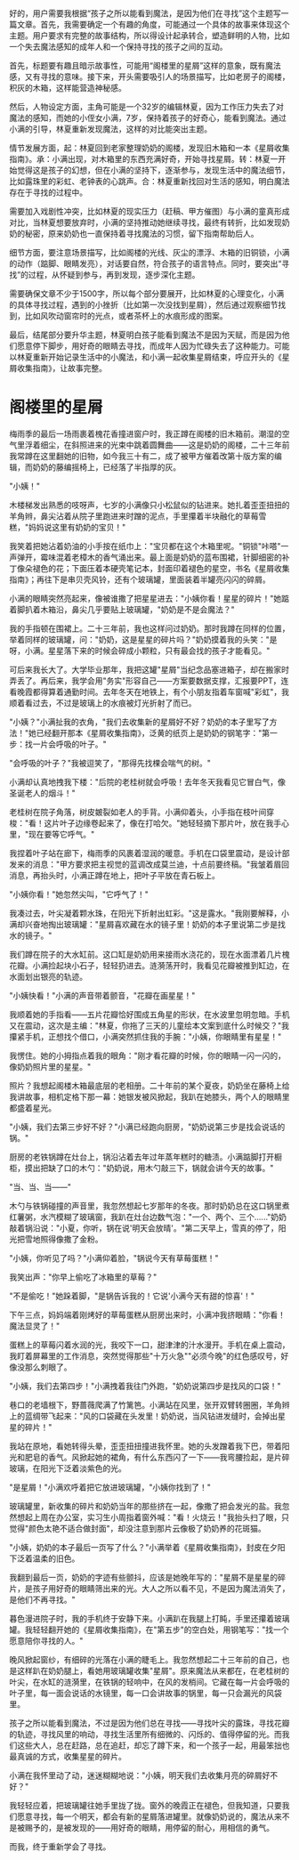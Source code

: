 <ReasoningChainRenderer>
好的，用户需要我根据“孩子之所以能看到魔法，是因为他们在寻找”这个主题写一篇文章。首先，我需要确定一个有趣的角度，可能通过一个具体的故事来体现这个主题。用户要求有完整的故事结构，所以得设计起承转合，塑造鲜明的人物，比如一个失去魔法感知的成年人和一个保持寻找的孩子之间的互动。

首先，标题要有趣且暗示故事性，可能用“阁楼里的星屑”这样的意象，既有魔法感，又有寻找的意味。接下来，开头需要吸引人的场景描写，比如老房子的阁楼，积灰的木箱，这样能营造神秘感。

然后，人物设定方面，主角可能是一个32岁的编辑林夏，因为工作压力失去了对魔法的感知，而她的小侄女小满，7岁，保持着孩子的好奇心，能看到魔法。通过小满的引导，林夏重新发现魔法，这样的对比能突出主题。

情节发展方面，起：林夏回到老家整理奶奶的阁楼，发现旧木箱和一本《星屑收集指南》。承：小满出现，对木箱里的东西充满好奇，开始寻找星屑。转：林夏一开始觉得这是孩子的幻想，但在小满的坚持下，逐渐参与，发现生活中的魔法细节，比如露珠里的彩虹、老钟表的心跳声。合：林夏重新找回对生活的感知，明白魔法存在于寻找的过程中。

需要加入戏剧性冲突，比如林夏的现实压力（赶稿、甲方催图）与小满的童真形成对比，当林夏想要放弃时，小满的坚持推动她继续寻找，最终有转折，比如发现奶奶的秘密，原来奶奶也一直保持着寻找魔法的习惯，留下指南帮助后人。

细节方面，要注意场景描写，比如阁楼的光线、灰尘的漂浮、木箱的旧铜锁，小满的动作（踮脚、眼睛发亮），对话要自然，符合孩子的语言特点。同时，要突出“寻找”的过程，从怀疑到参与，再到发现，逐步深化主题。

需要确保文章不少于1500字，所以每个部分要展开，比如林夏的心理变化，小满的具体寻找过程，遇到的小挫折（比如第一次没找到星屑），然后通过观察细节找到，比如风吹动窗帘时的光点，或者茶杯上的水痕形成的图案。

最后，结尾部分要升华主题，林夏明白孩子能看到魔法不是因为天赋，而是因为他们愿意停下脚步，用好奇的眼睛去寻找，而成年人因为忙碌失去了这种能力。可能以林夏重新开始记录生活中的小魔法，和小满一起收集星屑结束，呼应开头的《星屑收集指南》，让故事完整。

</ReasoningChainRenderer>



# 阁楼里的星屑

梅雨季的最后一场雨裹着槐花香撞进窗户时，我正蹲在阁楼的旧木箱前。潮湿的空气里浮着细尘，在斜照进来的光束中跳着圆舞曲——这是奶奶的阁楼，二十三年前我常蹲在这里翻她的旧物，如今我三十有二，成了被甲方催着改第十版方案的编辑，而奶奶的藤编摇椅上，已经落了半指厚的灰。

"小姨！"

木楼梯发出熟悉的吱呀声，七岁的小满像只小松鼠似的钻进来。她扎着歪歪扭扭的羊角辫，鼻尖沾着从院子里跑进来时蹭的泥点，手里攥着半块融化的草莓雪糕，"妈妈说这里有奶奶的宝贝！"

我笑着把她沾着奶油的小手按在纸巾上："宝贝都在这个木箱里呢。"铜锁"咔嗒"一声弹开，霉味混着老樟木的香气涌出来。最上面是奶奶的蓝布围裙，针脚细密的补丁像朵褪色的花；下面压着本硬壳笔记本，封面印着褪色的星空，书名《星屑收集指南》；再往下是串贝壳风铃，还有个玻璃罐，里面装着半罐亮闪闪的碎屑。

小满的眼睛突然亮起来，像被谁撒了把星星进去："小姨你看！星星的碎片！"她踮着脚扒着木箱沿，鼻尖几乎要贴上玻璃罐，"奶奶是不是会魔法？"

我的手指顿在围裙上。二十三年前，我也这样问过奶奶。那时我蹲在同样的位置，举着同样的玻璃罐，问："奶奶，这是星星的碎片吗？"奶奶摸着我的头笑："是呀，小满。星星落下来的时候会碎成小颗粒，只有最会找的孩子才能看见。"

可后来我长大了。大学毕业那年，我把这罐"星屑"当纪念品塞进箱子，却在搬家时弄丢了。再后来，我学会用"务实"形容自己——方案要数据支撑，汇报要PPT，连看晚霞都得算着通勤时间。去年冬天在地铁上，有个小朋友指着车窗喊"彩虹"，我顺着看过去，不过是玻璃上的水痕被灯光折射了而已。

"小姨？"小满扯我的衣角，"我们去收集新的星屑好不好？奶奶的本子里写了方法！"她已经翻开那本《星屑收集指南》，泛黄的纸页上是奶奶的钢笔字："第一步：找一片会呼吸的叶子。"

"会呼吸的叶子？"我被逗笑了，"那得先找棵会喘气的树。"

小满却认真地拽我下楼："后院的老桂树就会呼吸！去年冬天我看见它冒白气，像圣诞老人的烟斗！"

老桂树在院子角落，树皮皴裂如老人的手背。小满仰着头，小手指在枝叶间穿梭："看！这片叶子边缘卷起来了，像在打哈欠。"她轻轻摘下那片叶，放在我手心里，"现在要等它呼气。"

我捏着叶子站在廊下，梅雨季的风裹着湿润的暖意。手机在口袋里震动，是设计部发来的消息："甲方要求把主视觉的蓝调改成莫兰迪，十点前要终稿。"我皱着眉回消息，再抬头时，小满正蹲在地上，把叶子平放在青石板上。

"小姨你看！"她忽然尖叫，"它呼气了！"

我凑过去，叶尖凝着颗水珠，在阳光下折射出虹彩。"这是露水。"我刚要解释，小满却兴奋地掏出玻璃罐："星屑喜欢藏在水的镜子里！奶奶的本子里说第二步是找水的镜子。"

我们蹲在院子的大水缸前。这口缸是奶奶用来接雨水浇花的，现在水面漂着几片槐花瓣。小满捡起块小石子，轻轻扔进去。涟漪荡开时，我看见花瓣被推到缸边，在水面划出银亮的轨迹。

"小姨快看！"小满的声音带着颤音，"花瓣在画星星！"

我顺着她的手指看——五片花瓣恰好围成五角星的形状，在水波里忽明忽暗。手机又在震动，这次是主编："林夏，你拖了三天的儿童绘本文案到底什么时候交？"我攥紧手机，正想找个借口，小满突然抓住我的手腕："小姨，你眼睛里有星星！"

我愣住。她的小拇指点着我的眼角："刚才看花瓣的时候，你的眼睛一闪一闪的，像奶奶照片里的星星。"

照片？我想起阁楼木箱最底层的老相册。二十年前的某个夏夜，奶奶坐在藤椅上给我讲故事，相机定格下那一幕：她银发被风掀起，我趴在她膝头，两个人的眼睛里都盛着星光。

"小姨，我们去第三步好不好？"小满已经跑向厨房，"奶奶说第三步是找会说话的锅。"

厨房的老铁锅蹲在灶台上，锅沿沾着去年过年蒸年糕时的糖渍。小满踮脚打开橱柜，摸出把缺了口的木勺："奶奶说，用木勺敲三下，锅就会讲今天的故事。"

"当、当、当——"

木勺与铁锅碰撞的声音里，我忽然想起七岁那年的冬夜。那时奶奶总在这口锅里煮红薯粥，水汽模糊了玻璃窗，我趴在灶台边数气泡："一个、两个、三个......"奶奶敲着锅沿说："小夏，你听，锅在说'明天会放晴'。"第二天早上，雪真的停了，阳光把雪地照得像撒了金粉。

"小姨，你听见了吗？"小满仰着脸，"锅说今天有草莓蛋糕！"

我笑出声："你早上偷吃了冰箱里的草莓？"

"不是偷吃！"她跺着脚，"是锅告诉我的！它说'小满今天有甜的惊喜'！"

下午三点，妈妈端着刚烤好的草莓蛋糕从厨房出来时，小满冲我挤眼睛："你看！魔法显灵了！"

蛋糕上的草莓闪着水润的光，我咬下一口，甜津津的汁水漫开。手机在桌上震动，我盯着屏幕里的工作消息，突然觉得那些"十万火急""必须今晚"的红色感叹号，好像没那么刺眼了。

"小姨，我们去第四步！"小满拽着我往门外跑，"奶奶说第四步是找风的口袋！"

巷口的老墙根下，野蔷薇爬满了竹篱笆。小满站在风里，张开双臂转圈圈，羊角辫上的蓝绸带飞起来："风的口袋藏在头发里！奶奶说，当风钻进发缝时，会掉出星星的碎片！"

我站在原地，看她转得头晕，歪歪扭扭撞进我怀里。她的头发蹭着我下巴，带着阳光和肥皂的香气。风掀起她的裙角，有什么东西闪了一下——我弯腰捡起，是片碎玻璃，在阳光下泛着淡紫色的光。

"是星屑！"小满欢呼着把它放进玻璃罐，"小姨你找到了！"

玻璃罐里，新收集的碎片和奶奶当年的那些挤在一起，像撒了把会发光的盐。我忽然想起上周在办公室，实习生小周指着窗外喊："看！火烧云！"我抬头扫了眼，只觉得"颜色太艳不适合做封面"，却没注意到那片云像极了奶奶养的花斑猫。

"小姨，奶奶的本子最后一页写了什么？"小满举着《星屑收集指南》，封皮在夕阳下泛着温柔的旧色。

我翻到最后一页，奶奶的字迹有些颤抖，应该是她晚年写的："星屑不是星星的碎片，是孩子用好奇的眼睛筛出来的光。大人之所以看不见，不是因为魔法消失了，是他们不再寻找。"

暮色漫进院子时，我的手机终于安静下来。小满趴在我腿上打盹，手里还攥着玻璃罐。我轻轻翻开她的《星屑收集指南》，在"第五步"的空白处，用钢笔写："找一个愿意陪你寻找的人。"

晚风掀起窗纱，有细碎的光落在小满的睫毛上。我忽然想起二十三年前的自己，也是这样趴在奶奶腿上，看她用玻璃罐收集"星屑"。原来魔法从来都在，在老桂树的叶尖，在水缸的涟漪里，在铁锅的轻响中，在风的发梢间。它藏在每一片会呼吸的叶子里，每一面会说话的水镜里，每一口会讲故事的锅里，每一只会漏光的风袋里。

孩子之所以能看到魔法，不过是因为他们总在寻找——寻找叶尖的露珠，寻找花瓣的轨迹，寻找风里的响动，寻找生活里所有细微的、闪烁的、值得停留的光。而我们这些大人，总在赶路，总在追赶，却忘了蹲下来，和一个孩子一起，用最笨拙也最真诚的方式，收集星星的碎片。

小满在我怀里动了动，迷迷糊糊地说："小姨，明天我们去收集月亮的碎屑好不好？"

我轻轻应着，把玻璃罐往她手里拢了拢。窗外的晚霞正在褪色，但我知道，只要我们愿意寻找，每一个明天，都会有新的星屑落进罐里。就像奶奶说的，魔法从来不是被赐予的，是被发现的——用好奇的眼睛，用停留的耐心，用相信的勇气。

而我，终于重新学会了寻找。